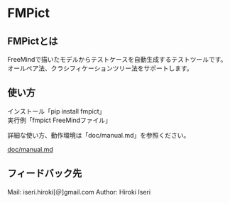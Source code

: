 # FMPict

## FMPictとは

FreeMindで描いたモデルからテストケースを自動生成するテストツールです。オールペア法、クラシフィケーションツリー法をサポートします。

## 使い方

インストール「pip install fmpict」  
実行例「fmpict FreeMindファイル」  

詳細な使い方、動作環境は「doc/manual.md」を参照ください。

[doc/manual.md](https://github.com/hiro-iseri/fmpict/blob/master/doc/manual.md)

## フィードバック先

Mail: iseri.hiroki[＠]gmail.com
Author: Hiroki Iseri

